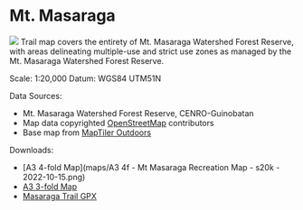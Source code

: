 # Mt. Masaraga
<img src="maps/A3 4f - Mt Masaraga Recreation Map - s20k - 2022-10-15.png">
Trail map covers the entirety of Mt. Masaraga Watershed Forest Reserve, with areas delineating multiple-use and strict use zones as managed by the Mt. Masaraga Watershed Forest Reserve.

Scale: 1:20,000
Datum: WGS84 UTM51N

Data Sources:
* Mt. Masaraga Watershed Forest Reserve, CENRO-Guinobatan
* Map data copyrighted [OpenStreetMap](https://www.openstreetmap.org) contributors
* Base map from [MapTiler Outdoors](https://www.maptiler.com)

Downloads:
* [A3 4-fold Map](maps/A3 4f - Mt Masaraga Recreation Map - s20k - 2022-10-15.png)
* [A3 3-fold Map](https://bit.ly/3UX9igL)
* [Masaraga Trail GPX](maps/gpx/masaraga-trail.gpx)
